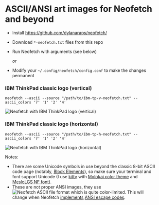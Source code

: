 # ASCII/ANSI art images for Neofetch and beyond

* Install https://github.com/dylanaraps/neofetch/
* Download `*-neofetch.txt` files from this repo
* Run Neofetch with arguments (see below)

  *or*

* Modify your `~/.config/neofetch/config.conf` to make the changes permanent

### IBM ThinkPad classic logo (vertical) ###
    neofetch --ascii --source "/path/to/ibm-tp-v-neofetch.txt" --ascii_colors '7' '1' '2' '4'
![Neofetch with IBM ThinkPad logo (vertical)](https://user-images.githubusercontent.com/4406611/122239502-6ce3e880-ceda-11eb-8824-73bc19586f62.png)

### IBM ThinkPad classic logo (horizontal) ###
    neofetch --ascii --source "/path/to/ibm-tp-h-neofetch.txt" --ascii_colors '7' '1' '2' '4'
![Neofetch with IBM ThinkPad logo (horizontal)](https://user-images.githubusercontent.com/4406611/122252190-99046700-cee4-11eb-9d42-5bcacb9fead7.png)


Notes:
* There are some Unicode symbols in use beyond the classic 8-bit ASCII code page (notably, [Block Elements](https://en.wikipedia.org/wiki/Block_Elements)), so make sure your terminal and font support Unicode (I use [kitty](https://github.com/kovidgoyal/kitty/) with [Molokai color theme](https://github.com/dexpota/kitty-themes#molokai) and [MesloLGS NF font](https://github.com/romkatv/powerlevel10k#meslo-nerd-font-patched-for-powerlevel10k)).
* These are not proper ANSI images, they use ![Neofetch ASCII file format](https://github.com/dylanaraps/neofetch/wiki/Custom-Ascii-art-file-format) which is quite color-limited. This will change when Neofetch [implements](https://github.com/dylanaraps/neofetch/issues/1699) [ANSI escape codes](https://en.wikipedia.org/wiki/ANSI_escape_code#24-bit).
